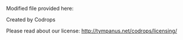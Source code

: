 Modified file provided here:

Created by Codrops

Please read about our license: http://tympanus.net/codrops/licensing/
